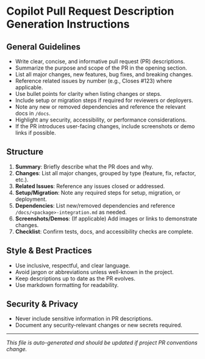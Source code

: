 # Copilot Pull Request Description Generation Instructions

## General Guidelines

- Write clear, concise, and informative pull request (PR) descriptions.
- Summarize the purpose and scope of the PR in the opening section.
- List all major changes, new features, bug fixes, and breaking changes.
- Reference related issues by number (e.g., Closes #123) where applicable.
- Use bullet points for clarity when listing changes or steps.
- Include setup or migration steps if required for reviewers or deployers.
- Note any new or removed dependencies and reference the relevant docs in `/docs`.
- Highlight any security, accessibility, or performance considerations.
- If the PR introduces user-facing changes, include screenshots or demo links if possible.

## Structure

1. **Summary**: Briefly describe what the PR does and why.
2. **Changes**: List all major changes, grouped by type (feature, fix, refactor, etc.).
3. **Related Issues**: Reference any issues closed or addressed.
4. **Setup/Migration**: Note any required steps for setup, migration, or deployment.
5. **Dependencies**: List new/removed dependencies and reference `/docs/<package>-integration.md` as needed.
6. **Screenshots/Demos**: (If applicable) Add images or links to demonstrate changes.
7. **Checklist**: Confirm tests, docs, and accessibility checks are complete.

## Style & Best Practices

- Use inclusive, respectful, and clear language.
- Avoid jargon or abbreviations unless well-known in the project.
- Keep descriptions up to date as the PR evolves.
- Use markdown formatting for readability.

## Security & Privacy

- Never include sensitive information in PR descriptions.
- Document any security-relevant changes or new secrets required.

---

_This file is auto-generated and should be updated if project PR conventions change._
